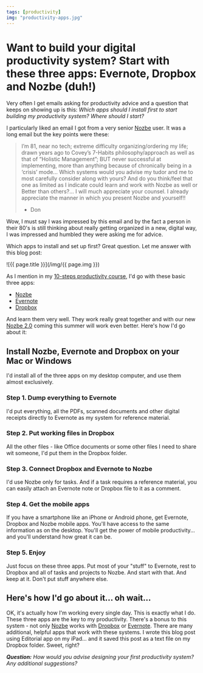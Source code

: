```yaml
---
tags: [productivity]
img: "productivity-apps.jpg"
---
```


# Want to build your digital productivity system? Start with these three apps: Evernote, Dropbox and Nozbe (duh!)

Very often I get emails asking for productivity advice and a question that keeps on showing up is this: *Which apps should I install first to start building my productivity system? Where should I start?*

I particularly liked an email I got from a very senior [Nozbe][n] user. It was a long email but the key points were these:

> I’m 81, near no tech; extreme difficulty organizing/ordering my life; drawn years ago to Covey’s 7-Habits philosophy/approach as well as that of “Holistic Management”; BUT never successful at implementing, more than anything because of chronically being in a ‘crisis’ mode...
> Which systems would you advise my tudor and me to most carefully consider along with yours? And do you think/feel that one as limited as I indicate could learn and work with Nozbe as well or Better than others?...
> I will much appreciate your counsel. I already appreciate the manner in which you present Nozbe and yourself!!
> - Don

Wow, I must say I was impressed by this email and by the fact a person in their 80's is still thinking about really getting organized in a new, digital way, I was impressed and humbled they were asking me for advice.

Which apps to install and set up first? Great question. Let me answer with this blog post:

<!--More-->

![{{ page.title }}](/img/{{ page.img }})

As I mention in my [10-steps productivity course][course], I'd go with these basic three apps:

- [Nozbe][n]
- [Evernote][]
- [Dropbox][]

And learn them very well. They work really great together and with our new [Nozbe 2.0][beta] coming this summer will work even better. Here's how I'd go about it:

## Install Nozbe, Evernote and Dropbox on your Mac or Windows

I'd install all of the three apps on my desktop computer, and use them almost exclusively.

### Step 1. Dump everything to Evernote

I'd put everything, all the PDFs, scanned documents and other digital receipts directly to Evernote as my system for reference material.

### Step 2. Put working files in Dropbox

All the other files - like Office documents or some other files I need to share wit someone, I'd put them in the Dropbox folder.

### Step 3. Connect Dropbox and Evernote to Nozbe

I'd use Nozbe only for tasks. And if a task requires a reference material, you can easily attach an Evernote note or Dropbox file to it as a comment.

### Step 4. Get the mobile apps

If you have a smartphone like an iPhone or Android phone, get Evernote, Dropbox and Nozbe mobile apps. You'll have access to the same information as on the desktop. You'll get the power of mobile productivity... and you'll understand how great it can be.

### Step 5. Enjoy

Just focus on these three apps. Put most of your "stuff" to Evernote, rest to Dropbox and all of tasks and projects to Nozbe. And start with that. And keep at it. Don't put stuff anywhere else.

## Here's how I'd go about it... oh wait...

OK, it's actually how I'm working every single day. This is exactly what I do. These three apps are the key to my productivity. There's a bonus to this system - not only [Nozbe][n] works with [Dropbox][] or [Evernote][]. There are many additional, helpful apps that work with these systems. I wrote this blog post using Editorial app on my iPad... and it saved this post as a text file on my Dropbox folder. Sweet, right?

***Question:*** *How would you advise designing your first productivity system? Any additional suggestions?*

[iMagazine]: http://iMagazine.pl
[Dropbox]: http://db.tt/kD7Liux
[Evernote]: /how-i-use-evernote
[It's all about Passion!]: /passion
[Nozbe]: http://nozbe.com/
[s]: http://nozbe.com/signup
[#iPadOnly]: http://ipadonlybook.com/
[Productive! Magazine]: http://productivemag.com/
[Productive! Show]: /show
[Twitter]: http://twitter.com/MSliwinski
[beta]: http://Nozbe.com/beta
[course]: http://Nozbe.com/course





[n]: https://michael.gratis/nozbe